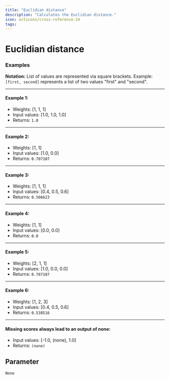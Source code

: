 ```yaml
---
title: "Euclidian distance"
description: "Calculates the Euclidian distance."
icon: octicons/cross-reference-24
tags: 
---
```

# Euclidian distance
<!-- This file was generated - DO NOT CHANGE IT MANUALLY -->




### Examples

**Notation:** List of values are represented via square brackets. Example: `[first, second]` represents a list of two values "first" and "second".

---
#### Example 1:

* Weights: [1, 1, 1]
* Input values: [1.0, 1.0, 1.0]
* Returns: `1.0`


---
#### Example 2:

* Weights: [1, 1]
* Input values: [1.0, 0.0]
* Returns: `0.707107`


---
#### Example 3:

* Weights: [1, 1, 1]
* Input values: [0.4, 0.5, 0.6]
* Returns: `0.506623`


---
#### Example 4:

* Weights: [1, 1]
* Input values: [0.0, 0.0]
* Returns: `0.0`


---
#### Example 5:

* Weights: [2, 1, 1]
* Input values: [1.0, 0.0, 0.0]
* Returns: `0.707107`


---
#### Example 6:

* Weights: [1, 2, 3]
* Input values: [0.4, 0.5, 0.6]
* Returns: `0.538516`


---
#### Missing scores always lead to an output of none:

* Input values: [-1.0, (none), 1.0]
* Returns: `(none)`




## Parameter

`None`
